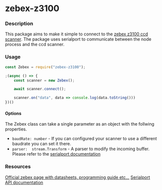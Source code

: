 # zebex-z3100

### Description

This package aims to make it simple to connect to the [zebex z3100 ccd scanner](https://www.zebex.com/en/product/index/10/Z-3100). The package uses serialport to communicate between the node process and the ccd scanner.

### Usage

```js
const Zebex = require("zebex-z3100");

;(async () => {
    const scanner = new Zebex();

    await scanner.connect();

    scanner.on("data", data => console.log(data.toString()))
})()
```

#### Options

The Zebex class can take a single parameter as an object with the follwing properties.

- `baudRate: number` - If you can configured your scanner to use a different baudrate you can set it there.
- `parser:  stream.Transform` - A parser to modify the incoming buffer. Please refer to the [serialport documentation](https://serialport.io/docs/api-parsers-overview)


### Resources
[Official zebex page with datasheets, programming guide etc...](https://www.zebex.com/en/product/index/10/Z-3100)
[Serialport API documentation](https://serialport.io/docs/guide-usage)